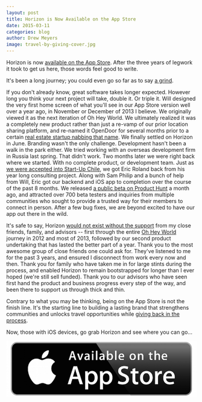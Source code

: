 ```yaml
---
layout: post
title: Horizon is Now Available on the App Store
date: 2015-03-11
categories: blog
author: Drew Meyers
image: travel-by-giving-cover.jpg
---
```

Horizon is now [available on the App Store](https://itunes.apple.com/us/app/horizon-travel-stay-people/id960391979?mt=8). After the three years of legwork it took to get us here, those words feel good to write.

It's been a long journey; you could even go so far as to say [a grind](http://www.horizonapp.co/blog/grind-pivot-horizon/).

If you don't already know, great software takes longer expected. However long you think your next project will take, double it. Or triple it. Will designed the very first home screen of what you'll see in our App Store version well over a year ago, in November or December of 2013 I believe. We originally viewed it as the next iteration of Oh Hey World. We ultimately realized it was a completely new product rather than just a re-vamp of our prior location sharing platform, and re-named it OpenDoor for several months prior to a certain [real estate startup nabbing that name](http://geekestateblog.com/startup-9m-takes-brand-name/). We finally settled on Horizon in June. Branding wasn't the only challenge. Development hasn't been a walk in the park either. We tried working with an overseas development firm in Russia last spring. That didn't work. Two months later we were right back where we started. With no complete product, or development team. Just as [we were accepted into Start-Up Chile](http://www.horizonapp.co/blog/startup-chile-journey-gen-10/), we got Eric Roland back from his year long consulting project. Along with Sam Philip and a bunch of help from Will, Eric got our backend and iOS app to completion over the course of the past 8 months. We released [a public beta on Product Hunt](http://www.producthunt.com/posts/horizon-2) a month ago, and attracted over 700 beta testers and inquiries from multiple communities who sought to provide a trusted way for their members to connect in person. After a few bug fixes, we are beyond excited to have our app out there in the wild.
 
It's safe to say, Horizon [would not exist without the support](https://medium.com/@drewmeyers/the-hidden-depths-of-bootstrapped-startups-b9bf16e5a45c) from my close friends, family, and advisors -- first through the entire [Oh Hey World](http://www.ohheyworld.com) journey in 2012 and most of 2013, followed by our second product undertaking that has lasted the better part of a year. Thank you to the most awesome group of close friends one could ask for. They've listened to me for the past 3 years, and ensured I disconnect from work every now and then. Thank you for family who have taken me in for large stints during the process, and enabled Horizon to remain bootstrapped for longer than I ever hoped (we're still sell funded). Thank you to our advisors who have seen first hand the product and business progress every step of the way, and been there to support us through thick and thin. 

Contrary to what you may be thinking, being on the App Store is not the finish line. It's the starting line to building a lasting brand that strengthens communities and unlocks travel opportunities while [giving back in the process](http://www.horizonapp.co/blog/travel-by-giving/).

Now, those with iOS devices, go grab Horizon and see where you can go...

<p align="center"><a href="https://itunes.apple.com/us/app/horizon-travel-stay-people/id960391979?mt=8"><img src="/assets/available_on_the_app_store_badge.jpg"></a></p>